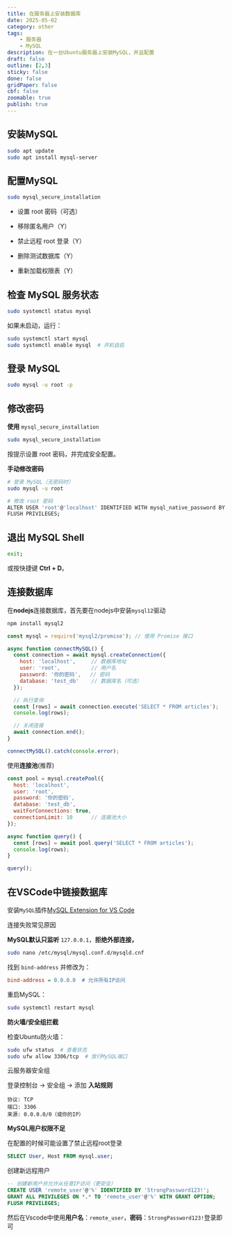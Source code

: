 ```yaml
---
title: 在服务器上安装数据库
date: 2025-05-02
category: other
tags: 
    - 服务器
    - MySQL
description: 在一台Ubuntu服务器上安装MySQL，并且配置
draft: false
outline: [2,3]
sticky: false
done: false
gridPaper: false
cbf: false
zoomable: true
publish: true
---
```


## 安装MySQL

```bash
sudo apt update
sudo apt install mysql-server
```

## 配置MySQL

```bash
sudo mysql_secure_installation
```

- 设置 root 密码（可选）

- 移除匿名用户（Y）

- 禁止远程 root 登录（Y）

- 删除测试数据库（Y）

- 重新加载权限表（Y）


## 检查 MySQL 服务状态

```bash
sudo systemctl status mysql
```

如果未启动，运行：

```bash
sudo systemctl start mysql
sudo systemctl enable mysql  # 开机自启
```

## 登录 MySQL

```bash
sudo mysql -u root -p
```

## 修改密码

**使用** `mysql_secure_installation`

```bash
sudo mysql_secure_installation
```

按提示设置 root 密码，并完成安全配置。

**手动修改密码**

```bash
# 登录 MySQL（无密码时）
sudo mysql -u root

# 修改 root 密码
ALTER USER 'root'@'localhost' IDENTIFIED WITH mysql_native_password BY '你的新密码';
FLUSH PRIVILEGES;
```

## 退出 MySQL Shell

```bash
exit;
```

或按快捷键 **Ctrl + D**。

## 连接数据库

在**nodejs**连接数据库，首先要在nodejs中安装`mysql12`驱动

```bash
npm install mysql2
```

```js
const mysql = require('mysql2/promise'); // 使用 Promise 接口

async function connectMySQL() {
  const connection = await mysql.createConnection({
    host: 'localhost',     // 数据库地址
    user: 'root',          // 用户名
    password: '你的密码',   // 密码
    database: 'test_db'    // 数据库名（可选）
  });

  // 执行查询
  const [rows] = await connection.execute('SELECT * FROM articles');
  console.log(rows);

  // 关闭连接
  await connection.end();
}

connectMySQL().catch(console.error);
```

使用**连接池**(推荐)

```js
const pool = mysql.createPool({
  host: 'localhost',
  user: 'root',
  password: '你的密码',
  database: 'test_db',
  waitForConnections: true,
  connectionLimit: 10      // 连接池大小
});

async function query() {
  const [rows] = await pool.query('SELECT * FROM articles');
  console.log(rows);
}

query();
```

## 在VSCode中链接数据库

安装`MySQL`插件[MySQL Extension for VS Code](https://marketplace.visualstudio.com/items?itemName=cweijan.vscode-mysql-client2)

连接失败常见原因

**MySQL默认只监听** `127.0.0.1`，**拒绝外部连接，**

```bash
sudo nano /etc/mysql/mysql.conf.d/mysqld.cnf
```

找到 `bind-address` 并修改为：

```ini
bind-address = 0.0.0.0  # 允许所有IP访问
```

重启MySQL：

```bash
sudo systemctl restart mysql
```

**防火墙/安全组拦截**

检查Ubuntu防火墙：

```bash
sudo ufw status  # 查看状态
sudo ufw allow 3306/tcp  # 放行MySQL端口
```

云服务器安全组

登录控制台 → 安全组 → 添加 **入站规则**

```
协议: TCP  
端口: 3306  
来源: 0.0.0.0/0（或你的IP）
```

**MySQL用户权限不足**

在配置的时候可能设置了禁止远程root登录

```sql
SELECT User, Host FROM mysql.user;
```

创建新远程用户

```sql
-- 创建新用户并允许从任意IP访问（更安全）
CREATE USER 'remote_user'@'%' IDENTIFIED BY 'StrongPassword123!';
GRANT ALL PRIVILEGES ON *.* TO 'remote_user'@'%' WITH GRANT OPTION;
FLUSH PRIVILEGES;
```

然后在Vscode中使用**用户名**：`remote_user`，**密码**：`StrongPassword123!`登录即可

